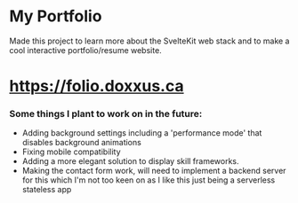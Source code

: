 # My Portfolio

Made this project to learn more about the SvelteKit web stack and to make a cool interactive portfolio/resume website.

# https://folio.doxxus.ca


### Some things I plant to work on in the future:

- Adding background settings including a 'performance mode' that disables background animations
- Fixing mobile compatibility
- Adding a more elegant solution to display skill frameworks.
- Making the contact form work, will need to implement a backend server for this which I'm not too keen on as I like this just being a serverless stateless app
